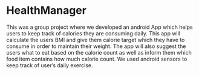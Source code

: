 # HealthManager
This was a group project where we developed an android App which helps users to keep track of calories they are consuming daily. This app will calculate the users BMI and give them calorie target which they have to consume in order to maintain their weight. The app will also suggest the users what to eat based on the calorie count as well as inform them which food item contains how much calorie count. We used android sensors to keep track of user’s daily exercise.
